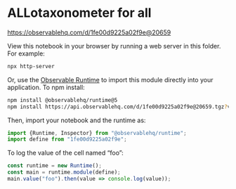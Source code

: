 # ALLotaxonometer for all

https://observablehq.com/d/1fe00d9225a02f9e@20659

View this notebook in your browser by running a web server in this folder. For
example:

~~~sh
npx http-server
~~~

Or, use the [Observable Runtime](https://github.com/observablehq/runtime) to
import this module directly into your application. To npm install:

~~~sh
npm install @observablehq/runtime@5
npm install https://api.observablehq.com/d/1fe00d9225a02f9e@20659.tgz?v=3
~~~

Then, import your notebook and the runtime as:

~~~js
import {Runtime, Inspector} from "@observablehq/runtime";
import define from "1fe00d9225a02f9e";
~~~

To log the value of the cell named “foo”:

~~~js
const runtime = new Runtime();
const main = runtime.module(define);
main.value("foo").then(value => console.log(value));
~~~
